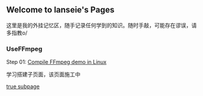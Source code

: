 ## Welcome to lanseie's Pages

这里是我的外挂记忆区，随手记录任何学到的知识。随时手敲，可能存在谬误，请多指教o/



### UseFFmpeg

Step 01: [Compile FFmpeg demo in Linux](https://github.com/lanseie/lanseie.github.io/blob/main/UseFFmpeg/UseFFmpeg_01_LinuxCompileFFmpeg/_posts/UseFFmpeg_01_LinuxCompileFFmpeg.md)



学习搭建子页面，该页面施工中

[true subpage](https://lanseie.github.io/UseFFmpeg/UseFFmpeg_01_LinuxCompileFFmpeg/index.markdown)
